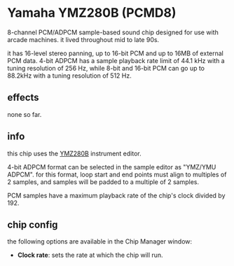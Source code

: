 # Yamaha YMZ280B (PCMD8)

8-channel PCM/ADPCM sample-based sound chip designed for use with arcade machines. it lived throughout mid to late 90s.

it has 16-level stereo panning, up to 16-bit PCM and up to 16MB of external PCM data. 4-bit ADPCM has a sample playback rate limit of 44.1 kHz with a tuning resolution of 256 Hz, while 8-bit and 16-bit PCM can go up to 88.2kHz with a tuning resolution of 512 Hz.

## effects

none so far.

## info

this chip uses the [YMZ280B](../4-instrument/ymz280b.md) instrument editor.

4-bit ADPCM format can be selected in the sample editor as "YMZ/YMU ADPCM". for this format, loop start and end points must align to multiples of 2 samples, and samples will be padded to a multiple of 2 samples.

PCM samples have a maximum playback rate of the chip's clock divided by 192.

## chip config

the following options are available in the Chip Manager window:

- **Clock rate**: sets the rate at which the chip will run.
